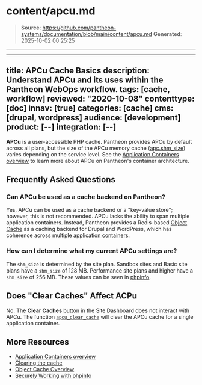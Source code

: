 # content/apcu.md

> **Source**: https://github.com/pantheon-systems/documentation/blob/main/content/apcu.md
> **Generated**: 2025-10-02 00:25:25

---

---
title: APCu Cache Basics
description: Understand APCu and its uses within the Pantheon WebOps workflow.
tags: [cache, workflow]
reviewed: "2020-10-08"
contenttype: [doc]
innav: [true]
categories: [cache]
cms: [drupal, wordpress]
audience: [development]
product: [--]
integration: [--]
---

**APCu** is a user-accessible PHP cache. Pantheon provides APCu by default across all plans, but the size of the APCu memory cache ([apc.shm_size](https://www.php.net/manual/en/apcu.configuration.php#ini.apcu.shm-size)) varies depending on the service level. See the [Application Containers overview](/application-containers) to learn more about APCu on Pantheon's container architecture.

## Frequently Asked Questions

### Can APCu be used as a cache backend on Pantheon?

Yes, APCu can be used as a cache backend or a "key-value store"; however, this is not recommended. APCu lacks the ability to span multiple application containers. Instead, Pantheon provides a Redis-based [Object Cache](/object-cache) as a caching backend for Drupal and WordPress, which has coherence across multiple [application containers](/application-containers).

### How can I determine what my current APCu settings are?


The `shm_size` is determined by the site plan. Sandbox sites and Basic site plans have a `shm_size` of 128 MB. Performance site plans and higher have a `shm_size` of 256 MB. These values can be seen in [phpinfo](/guides/secure-development/phpinfo).

## Does "Clear Caches" Affect ACPu

No. The **Clear Caches** button in the Site Dashboard does not interact with APCu. The function [`apcu_clear_cache`](https://www.php.net/manual/en/function.apcu-clear-cache.php) will clear the APCu cache for a single application container.

## More Resources

- [Application Containers overview](/application-containers)
- [Clearing the cache](/clear-caches)
- [Object Cache Overview](/object-cache)
- [Securely Working with phpinfo](/guides/secure-development/phpinfo)
